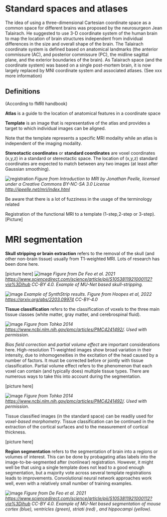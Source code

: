 # Standard spaces and atlases 

The idea of using a three-dimensional Cartesian coordinate space as a common space for different brains was proposed by the neurosurgeon Jean Talairach. He suggested to use 3-D coordinate system of the human brain to map the location of brain structures independent from individual differences in the size and overall shape of the brain. The Talairach coordinate system is defined based on anatomical landmarks (the anterior commissure (AC), and posterior commissure (PC), the midline sagittal plane, and the exterior boundaries of the brain).  As Talairach space (and the coordinate system) was based on a single post-mortem brain, it is now largely replaced by MNI coordinate system and associated atlases. (See  xxx more information) 

## Definitions
(According to  fMRI handbook)

**Atlas** is a guide to the location of anatomical features in a coordinate space

**Template** is an image that is representative of the atlas and provides a target to which individual images can be aligned. 

Note that the template represents a specific MRI modality while an atlas is independent of the imaging modality.  

**Stereotactic coordinates** or **standard coordinates** are voxel coordinates (x,y,z) in a standard or stereotactic space. The location of (x,y,z) standard coordinates are expected to match between any two images (at least after Gaussian smoothing).

![registration](https://user-images.githubusercontent.com/6709791/168842588-2b1f08d1-863c-4408-990f-90c9ec3e6655.png) 
*Figure from Introduction to MRI by Jonathan Peelle,  licensed under a Creative Commons BY-NC-SA 3.0 License http://jpeelle.net/mri/index.html*

Be aware that there is a lot of fuzziness in the usage of the terminology related 

Registration of the functional MRI to a template (1-step,2-step or 3-step). [Picture]

# MRI segmentation

**Skull stripping or brain extraction** refers to the removal of the skull (and other non-brain tissue) usually from T1-weighted MRI. Lots of research has been done here.

[picture here]
![image](https://user-images.githubusercontent.com/6709791/168875044-e8882ed9-b0c8-4188-9103-0a667c0e7f60.png) 
*Figure from De Feo et al. 2021 https://www.sciencedirect.com/science/article/pii/S1053811921000112?via%3Dihub CC-BY 4.0. Example of MU-Net based skull-stripping.*

![image](https://user-images.githubusercontent.com/6709791/168876381-7284d144-fccd-452b-83fb-f8045ae83a76.png)
*Example of SynthStrip results. Figure from Hoopes et al, 2022 https://arxiv.org/abs/2203.09974 CC-BY-4.0*

**Tissue classification** refers to the classification of voxels to the three main tissue classes (white matter, gray matter, and cerebrospinal fluid).

![image](https://user-images.githubusercontent.com/6709791/168891576-47a1309a-1278-46b7-b307-b11bfc20bc68.png)
*Figure from Tohka 2014 https://www.ncbi.nlm.nih.gov/pmc/articles/PMC4241492/. Used with permission.*

*Bias field correction* and *partial volume effect* are important considerations here. High-resolution T1-weighted images show broad variation in their intensity, due to inhomogeneities in the excitation of the head caused by a number of factors. It must be corrected before or jointly with tissue classification. Partial volume effect refers to the phenomenon that each voxel can contain (and typically does) multiple tissue types. There are numerous ways to take this into account during the segmentation.   

[picture here]

![image](https://user-images.githubusercontent.com/6709791/168880453-7a8e9717-c3a7-4de2-9115-3440d517cd25.png)
*Figure from Tohka 2014 https://www.ncbi.nlm.nih.gov/pmc/articles/PMC4241492/. Used with permission.*

Tissue classified images (in the standard space) can be readily used for *voxel-based morphometry*. Tissue classification can be continued in the extraction of the cortical surfaces and to the measurement of cortical thickness. 

[picture here]

**Region segmentation** refers to the segmentation of brain into a regions or volumes of interest. This can be done by probagating atlas labels into the image-to-be-segmented after (nonlinear) registration. However, it might well be that using a single template does not lead to a good enough segmentation, but a majority vote across several template registrations leads to improvements. Convolutional neural network approaches work well, even with a relatively small number of training examples.    

![image](https://user-images.githubusercontent.com/6709791/168890882-f2631eae-1e2e-42c3-8f46-3baa59ba6f05.png)
*Figure from De Feo et al. 2021 https://www.sciencedirect.com/science/article/pii/S1053811921000112?via%3Dihub CC-BY 4.0. Example of MU-Net based segmentation of mouse cortex (blue), ventricles (green), striati (red) , and hippocampi (yellow).*
